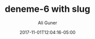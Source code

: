 ---
date: "2017-11-01T12:04:16-05:00"
author: Ali Guner
tags:
- coffee
- ipsum
- images
title: deneme-6 with slug
---